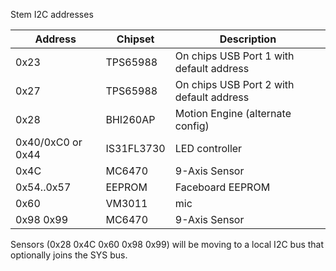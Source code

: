 Stem I2C addresses



| Address    | Chipset  | Description                             |
|------------|----------|-----------------------------------------|
| 0x23       | TPS65988 | On chips USB Port 1 with default address      |
| 0x27       | TPS65988 | On chips USB Port 2 with default address      |
| 0x28       | BHI260AP | Motion Engine (alternate config)        |
| 0x40/0xC0 or 0x44| IS31FL3730 | LED controller                  |      
| 0x4C       | MC6470   | 9-Axis Sensor                           |
| 0x54..0x57 | EEPROM   | Faceboard EEPROM          |
| 0x60       | VM3011   | mic           |
| 0x98 0x99  | MC6470   | 9-Axis Sensor

Sensors (0x28 0x4C 0x60 0x98 0x99) will be moving to a local I2C bus that optionally joins the SYS bus.

